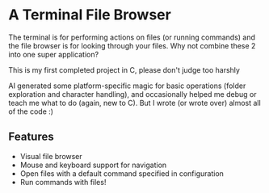 # A Terminal File Browser
The terminal is for performing actions on files (or running commands) and the file browser is for looking through your files. Why not combine these 2 into one super application?

This is my first completed project in C, please don't judge too harshly

AI generated some platform-specific magic for basic operations (folder exploration and character handling), and occasionally helped me debug or teach me what to do (again, new to C). But I wrote (or wrote over) almost all of the code :)

## Features
- Visual file browser
- Mouse and keyboard support for navigation
- Open files with a default command specified in configuration
- Run commands with files!

